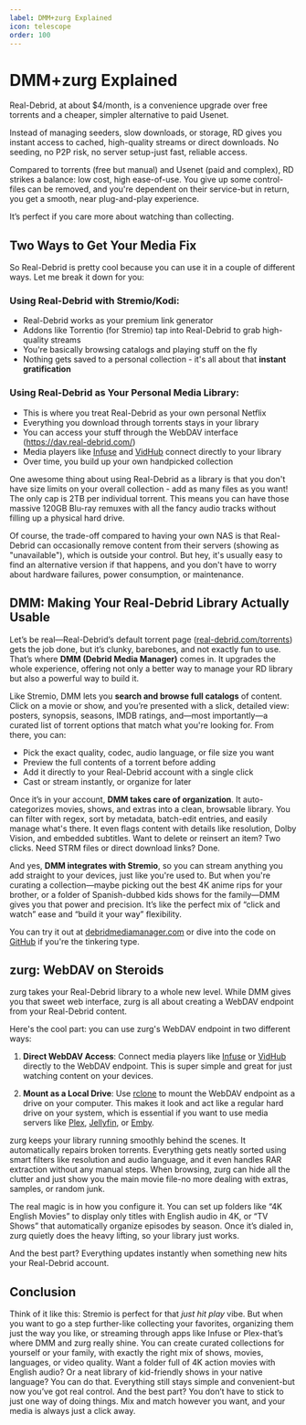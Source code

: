 ```yaml
---
label: DMM+zurg Explained
icon: telescope
order: 100
---
```


# DMM+zurg Explained

Real-Debrid, at about $4/month, is a convenience upgrade over free torrents and a cheaper, simpler alternative to paid Usenet.

Instead of managing seeders, slow downloads, or storage, RD gives you instant access to cached, high-quality streams or direct downloads. No seeding, no P2P risk, no server setup-just fast, reliable access.

Compared to torrents (free but manual) and Usenet (paid and complex), RD strikes a balance: low cost, high ease-of-use. You give up some control-files can be removed, and you're dependent on their service-but in return, you get a smooth, near plug-and-play experience.

It’s perfect if you care more about watching than collecting.

## Two Ways to Get Your Media Fix

So Real-Debrid is pretty cool because you can use it in a couple of different ways. Let me break it down for you:

### Using Real-Debrid with Stremio/Kodi:
- Real-Debrid works as your premium link generator
- Addons like Torrentio (for Stremio) tap into Real-Debrid to grab high-quality streams
- You're basically browsing catalogs and playing stuff on the fly
- Nothing gets saved to a personal collection - it's all about that **instant gratification**

### Using Real-Debrid as Your Personal Media Library:
- This is where you treat Real-Debrid as your own personal Netflix
- Everything you download through torrents stays in your library
- You can access your stuff through the WebDAV interface (https://dav.real-debrid.com/)
- Media players like [Infuse](https://firecore.com/infuse) and [VidHub](https://okaapps.com/product/1659622164) connect directly to your library
- Over time, you build up your own handpicked collection

One awesome thing about using Real-Debrid as a library is that you don't have size limits on your overall collection - add as many files as you want! The only cap is 2TB per individual torrent. This means you can have those massive 120GB Blu-ray remuxes with all the fancy audio tracks without filling up a physical hard drive.

Of course, the trade-off compared to having your own NAS is that Real-Debrid can occasionally remove content from their servers (showing as "unavailable"), which is outside your control. But hey, it's usually easy to find an alternative version if that happens, and you don't have to worry about hardware failures, power consumption, or maintenance.

## DMM: Making Your Real-Debrid Library Actually Usable

Let’s be real—Real-Debrid’s default torrent page ([real-debrid.com/torrents](https://real-debrid.com/torrents)) gets the job done, but it’s clunky, barebones, and not exactly fun to use. That’s where **DMM (Debrid Media Manager)** comes in. It upgrades the whole experience, offering not only a better way to manage your RD library but also a powerful way to build it.

Like Stremio, DMM lets you **search and browse full catalogs** of content. Click on a movie or show, and you’re presented with a slick, detailed view: posters, synopsis, seasons, IMDB ratings, and—most importantly—a curated list of torrent options that match what you're looking for. From there, you can:

- Pick the exact quality, codec, audio language, or file size you want
- Preview the full contents of a torrent before adding
- Add it directly to your Real-Debrid account with a single click
- Cast or stream instantly, or organize for later

Once it’s in your account, **DMM takes care of organization**. It auto-categorizes movies, shows, and extras into a clean, browsable library. You can filter with regex, sort by metadata, batch-edit entries, and easily manage what's there. It even flags content with details like resolution, Dolby Vision, and embedded subtitles. Want to delete or reinsert an item? Two clicks. Need STRM files or direct download links? Done.

And yes, **DMM integrates with Stremio**, so you can stream anything you add straight to your devices, just like you're used to. But when you're curating a collection—maybe picking out the best 4K anime rips for your brother, or a folder of Spanish-dubbed kids shows for the family—DMM gives you that power and precision. It’s like the perfect mix of “click and watch” ease and “build it your way” flexibility.

You can try it out at [debridmediamanager.com](https://debridmediamanager.com/) or dive into the code on [GitHub](https://github.com/debridmediamanager/debrid-media-manager/) if you're the tinkering type.

## zurg: WebDAV on Steroids

zurg takes your Real-Debrid library to a whole new level. While DMM gives you that sweet web interface, zurg is all about creating a WebDAV endpoint from your Real-Debrid content.

Here's the cool part: you can use zurg's WebDAV endpoint in two different ways:

1. **Direct WebDAV Access**: Connect media players like [Infuse](https://firecore.com/infuse) or [VidHub](https://okaapps.com/product/1659622164) directly to the WebDAV endpoint. This is super simple and great for just watching content on your devices.

2. **Mount as a Local Drive**: Use [rclone](https://rclone.org/) to mount the WebDAV endpoint as a drive on your computer. This makes it look and act like a regular hard drive on your system, which is essential if you want to use media servers like [Plex](https://www.plex.tv/), [Jellyfin](https://jellyfin.org/), or [Emby](https://emby.media/).

zurg keeps your library running smoothly behind the scenes. It automatically repairs broken torrents. Everything gets neatly sorted using smart filters like resolution and audio language, and it even handles RAR extraction without any manual steps. When browsing, zurg can hide all the clutter and just show you the main movie file-no more dealing with extras, samples, or random junk.

The real magic is in how you configure it. You can set up folders like “4K English Movies” to display only titles with English audio in 4K, or “TV Shows” that automatically organize episodes by season. Once it’s dialed in, zurg quietly does the heavy lifting, so your library just works.

And the best part? Everything updates instantly when something new hits your Real-Debrid account.

## Conclusion

Think of it like this: Stremio is perfect for that *just hit play* vibe. But when you want to go a step further-like collecting your favorites, organizing them just the way you like, or streaming through apps like Infuse or Plex-that’s where DMM and zurg really shine. You can create curated collections for yourself or your family, with exactly the right mix of shows, movies, languages, or video quality. Want a folder full of 4K action movies with English audio? Or a neat library of kid-friendly shows in your native language? You can do that. Everything still stays simple and convenient-but now you’ve got real control. And the best part? You don’t have to stick to just one way of doing things. Mix and match however you want, and your media is always just a click away.